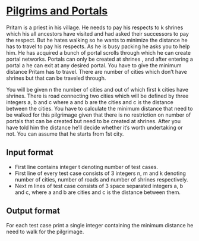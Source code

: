 # [Pilgrims and Portals][link]

Pritam is a priest in his village. He needs to pay his respects to k shrines which his all ancestors have visited and had asked their successors to pay the respect. But he hates walking so he wants to minimize the distance he has to travel to pay his respects. As he is busy packing he asks you to help him. He has acquired a bunch of portal scrolls through which he can create portal networks. Portals can only be created at shrines , and after entering a portal a he can exit at any desired portal. You have to give the minimum distance Pritam has to travel. There are number of cities which don’t have shrines but that can be traveled through.

You will be given n the number of cities and out of which first k cities have shrines. There is road connecting two cities which will be defined by three integers a, b and c where a and b are the cities and c is the distance between the cities. You have to calculate the minimum distance that need to be walked for this pilgrimage given that there is no restriction on number of portals that can be created but need to be created at shrines. After you have told him the distance he’ll decide whether it’s worth undertaking or not. You can assume that he starts from 1st city.

## Input format

- First line contains integer t denoting number of test cases.
- First line of every test case consists of 3 integers n, m and k denoting number of cities, number of roads and number of shrines respectively.
- Next m lines of test case consists of 3 space separated integers a, b and c, where a and b are cities and c is the distance between them.

## Output format

For each test case print a single integer containing the minimum distance he need to walk for the pilgrimage.

[link]: https://www.hackerearth.com/practice/algorithms/graphs/minimum-spanning-tree/practice-problems/algorithm/pilgrims-and-portals/
